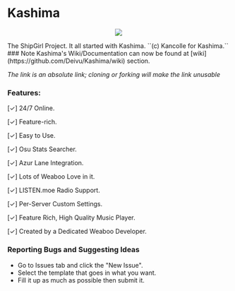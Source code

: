 
# Kashima
<p align="center">
  <img src="https://vignette.wikia.nocookie.net/kancolle/images/a/a2/Kashima_Shopping_Full.png/revision/latest?cb=20170929103638">
</p>
The ShipGirl Project. It all started with Kashima.
``(c) Kancolle for Kashima.``
### Note
Kashima's Wiki/Documentation can now be found at [wiki](https://github.com/Deivu/Kashima/wiki) section. 

*The link is an absolute link; cloning or forking will make the link unusable*

### Features:
<p>[✓] 24/7 Online.
<p>[✓] Feature-rich.
<p>[✓] Easy to Use.
<p>[✓] Osu Stats Searcher.
<p>[✓] Azur Lane Integration.
<p>[✓] Lots of Weaboo Love in it.
<p>[✓] LISTEN.moe Radio Support.
<p>[✓] Per-Server Custom Settings.
<p>[✓] Feature Rich, High Quality Music Player.
<p>[✓] Created by a Dedicated Weaboo Developer.

### Reporting Bugs and Suggesting Ideas
* Go to Issues tab and click the "New Issue".
* Select the template that goes in what you want.
* Fill it up as much as possible then submit it.
